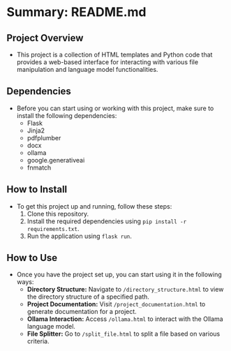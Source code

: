 # Summary: README.md

## Project Overview

* This project is a collection of HTML templates and Python code that provides a web-based interface for interacting with various file manipulation and language model functionalities. 

## Dependencies

* Before you can start using or working with this project, make sure to install the following dependencies:
    * Flask
    * Jinja2
    * pdfplumber
    * docx
    * ollama
    * google.generativeai
    * fnmatch

## How to Install 

* To get this project up and running, follow these steps:
    1. Clone this repository.
    2. Install the required dependencies using `pip install -r requirements.txt`.
    3. Run the application using `flask run`.

## How to Use

* Once you have the project set up, you can start using it in the following ways:
    * **Directory Structure:** Navigate to `/directory_structure.html` to view the directory structure of a specified path.
    * **Project Documentation:** Visit `/project_documentation.html` to generate documentation for a project.
    * **Ollama Interaction:** Access `/ollama.html` to interact with the Ollama language model.
    * **File Splitter:** Go to `/split_file.html` to split a file based on various criteria. 
